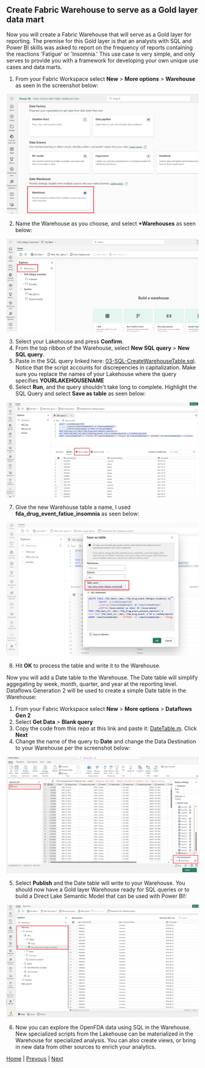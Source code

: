 ## Create Fabric Warehouse to serve as a Gold layer data mart

Now you will create a Fabric Warehouse that will serve as a Gold layer for reporting. The premise for this Gold layer is that an analysts with SQL and Power BI skills was asked to report on the frequency of reports containing the reactions 'Fatigue' or 'Insomnia.' This use case is very simple, and only serves to provide you with a framework for developing your own unique use cases and data marts.

1. From your Fabric Workspace select **New** > **More options** > **Warehouse** as seen in the screenshot below:

![Run Pipeline Job](../images/Warehouse1.png)

2. Name the Warehouse as you choose, and select **+Warehouses** as seen below:

![Monitor Pipeline Job](../images/Warehouse2.png)

3. Select your Lakehouse and press **Confirm**.
4. From the top ribbon of the Warehouse, select **New SQL query** > **New SQL query**.
5. Paste in the SQL query linked here: [03-SQL-CreateWarehouseTable.sql](./scripts/03-SQL-CreateWarehouseTable.sql). Notice that the script accounts for discrepencies in capitalization. Make sure you replace the names of your Lakehouse where the query specifies **YOURLAKEHOUSENAME**
6. Select **Run**, and the query shouldn't take long to complete. Highlight the SQL Query and select **Save as table** as seen below:

![Monitor Pipeline Job](../images/Warehouse3.png)

7. Give the new Warehouse table a name, I used **fda_drug_event_fatiue_insomnia** as seen below:

![Monitor Pipeline Job](../images/Warehouse4.png)

8. Hit **OK** to process the table and write it to the Warehouse. 

Now you will add a Date table to the Warehouse. The Date table will simplify aggegating by week, month, quarter, and year at the reporting level. Dataflows Generation 2 will be used to create a simple Date table in the Warehouse:

1. From your Fabric Workspace select **New** > **More options** > **Dataflows Gen 2**
2. Select **Get Data** > **Blank query**
3. Copy the code from this repo at this link and paste it: [DateTable.m](./scripts/DateTable.m). Click **Next**
4. Change the name of the query to **Date** and change the Data Destination to your Warehouse per the screenshot below:

![Monitor Pipeline Job](../images/Warehouse5.png)

5. Select **Publish** and the Date table will write to your Warehouse. You should now have a Gold layer Warehouse ready for SQL queries or to build a Direct Lake Semantic Model that can be used with Power BI!:

![Monitor Pipeline Job](../images/Warehouse6.png)

6. Now you can explore the OpenFDA data using SQL in the Warehouse. New specialized scripts from the Lakehouse can be materialized in the Warehouse for specialized analysis. You can also create views, or bring in new data from other sources to enrich your analytics.


[Home](../Readme.md) | [Prevous](./03-RunPipeline.md) | [Next](./05-CreateDirectLake.md)




